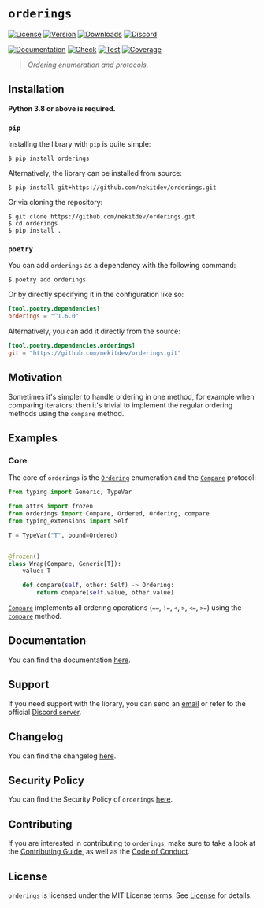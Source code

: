 # `orderings`

[![License][License Badge]][License]
[![Version][Version Badge]][Package]
[![Downloads][Downloads Badge]][Package]
[![Discord][Discord Badge]][Discord]

[![Documentation][Documentation Badge]][Documentation]
[![Check][Check Badge]][Actions]
[![Test][Test Badge]][Actions]
[![Coverage][Coverage Badge]][Coverage]

> *Ordering enumeration and protocols.*

## Installation

**Python 3.8 or above is required.**

### `pip`

Installing the library with `pip` is quite simple:

```console
$ pip install orderings
```

Alternatively, the library can be installed from source:

```console
$ pip install git+https://github.com/nekitdev/orderings.git
```

Or via cloning the repository:

```console
$ git clone https://github.com/nekitdev/orderings.git
$ cd orderings
$ pip install .
```

### `poetry`

You can add `orderings` as a dependency with the following command:

```console
$ poetry add orderings
```

Or by directly specifying it in the configuration like so:

```toml
[tool.poetry.dependencies]
orderings = "^1.6.0"
```

Alternatively, you can add it directly from the source:

```toml
[tool.poetry.dependencies.orderings]
git = "https://github.com/nekitdev/orderings.git"
```

## Motivation

Sometimes it's simpler to handle ordering in one method, for example when comparing iterators;
then it's trivial to implement the regular ordering methods using the `compare` method.

## Examples

### Core

The core of `orderings` is the [`Ordering`][orderings.core.Ordering] enumeration
and the [`Compare`][orderings.core.Compare] protocol:

```python
from typing import Generic, TypeVar

from attrs import frozen
from orderings import Compare, Ordered, Ordering, compare
from typing_extensions import Self

T = TypeVar("T", bound=Ordered)


@frozen()
class Wrap(Compare, Generic[T]):
    value: T

    def compare(self, other: Self) -> Ordering:
        return compare(self.value, other.value)
```

[`Compare`][orderings.core.Compare] implements all ordering operations
(`==`, `!=`, `<`, `>`, `<=`, `>=`) using the [`compare`][orderings.core.Compare.compare] method.

## Documentation

You can find the documentation [here][Documentation].

## Support

If you need support with the library, you can send an [email][Email]
or refer to the official [Discord server][Discord].

## Changelog

You can find the changelog [here][Changelog].

## Security Policy

You can find the Security Policy of `orderings` [here][Security].

## Contributing

If you are interested in contributing to `orderings`, make sure to take a look at the
[Contributing Guide][Contributing Guide], as well as the [Code of Conduct][Code of Conduct].

## License

`orderings` is licensed under the MIT License terms. See [License][License] for details.

[Email]: mailto:support@nekit.dev

[Discord]: https://nekit.dev/chat

[Actions]: https://github.com/nekitdev/orderings/actions

[Changelog]: https://github.com/nekitdev/orderings/blob/main/CHANGELOG.md
[Code of Conduct]: https://github.com/nekitdev/orderings/blob/main/CODE_OF_CONDUCT.md
[Contributing Guide]: https://github.com/nekitdev/orderings/blob/main/CONTRIBUTING.md
[Security]: https://github.com/nekitdev/orderings/blob/main/SECURITY.md

[License]: https://github.com/nekitdev/orderings/blob/main/LICENSE

[Package]: https://pypi.org/project/orderings
[Coverage]: https://codecov.io/gh/nekitdev/orderings
[Documentation]: https://nekitdev.github.io/orderings

[Discord Badge]: https://img.shields.io/discord/728012506899021874
[License Badge]: https://img.shields.io/pypi/l/orderings
[Version Badge]: https://img.shields.io/pypi/v/orderings
[Downloads Badge]: https://img.shields.io/pypi/dm/orderings

[Documentation Badge]: https://github.com/nekitdev/orderings/workflows/docs/badge.svg
[Check Badge]: https://github.com/nekitdev/orderings/workflows/check/badge.svg
[Test Badge]: https://github.com/nekitdev/orderings/workflows/test/badge.svg
[Coverage Badge]: https://codecov.io/gh/nekitdev/orderings/branch/main/graph/badge.svg

[orderings.core.Compare]: https://nekitdev.github.io/orderings/reference/core#orderings.core.Compare
[orderings.core.Compare.compare]: https://nekitdev.github.io/orderings/reference/core#orderings.core.Compare.compare
[orderings.core.Ordering]: https://nekitdev.github.io/orderings/reference/core#orderings.core.Ordering
